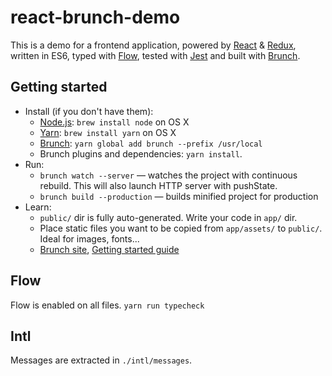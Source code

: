 # react-brunch-demo

This is a demo for a frontend application, powered by [React](http://facebook.github.io/react) & [Redux](http://redux.js.org), written in ES6, typed with [Flow](https://flowtype.org), tested with [Jest](http://facebook.github.io/jest) and built with [Brunch](http://brunch.io).

## Getting started
* Install (if you don't have them):
    * [Node.js](http://nodejs.org): `brew install node` on OS X
    * [Yarn](https://yarnpkg.com): `brew install yarn` on OS X
    * [Brunch](http://brunch.io): `yarn global add brunch --prefix /usr/local`
    * Brunch plugins and dependencies: `yarn install`.
* Run:
    * `brunch watch --server` — watches the project with continuous rebuild. This will also launch HTTP server with pushState.
    * `brunch build --production` — builds minified project for production
* Learn:
    * `public/` dir is fully auto-generated. Write your code in `app/` dir.
    * Place static files you want to be copied from `app/assets/` to `public/`. Ideal for images, fonts...
    * [Brunch site](http://brunch.io), [Getting started guide](https://github.com/brunch/brunch-guide#readme)

## Flow

Flow is enabled on all files.
`yarn run typecheck`

## Intl

Messages are extracted in `./intl/messages`.
